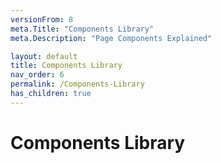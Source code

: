 ```yaml
---
versionFrom: 8
meta.Title: "Components Library"
meta.Description: "Page Components Explained"

layout: default
title: Components Library
nav_order: 6
permalink: /Components-Library
has_children: true
---
```


# Components Library

